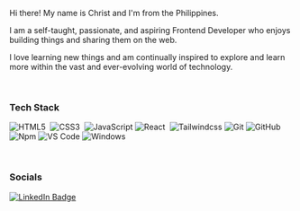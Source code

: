 Hi there! My name is Christ and I'm from the Philippines.

I am a self-taught, passionate, and aspiring Frontend Developer who enjoys building things and sharing them on the web.

I love learning new things and am continually inspired to explore and learn more within the vast and ever-evolving world of technology.
 
<br>

### Tech Stack

![HTML5](https://img.shields.io/badge/HTML5-E34F26?style=for-the-badge&logo=html5&logoColor=white)&nbsp;
![CSS3](https://img.shields.io/badge/CSS3-1572B6?style=for-the-badge&logo=css3&logoColor=white)&nbsp;
![JavaScript](https://img.shields.io/badge/JavaScript-323330?style=for-the-badge&logo=javascript&logoColor=F7DF1E)
![React](https://img.shields.io/badge/React-20232A?style=for-the-badge&logo=react&logoColor=61DAFB)&nbsp;
![Tailwindcss](https://img.shields.io/badge/tailwindcss-38B2AC?style=for-the-badge&logo=tailwindcss&logoColor=white)
![Git](https://img.shields.io/badge/GIT-E44C30?style=for-the-badge&logo=git&logoColor=white)
![GitHub](https://img.shields.io/badge/GitHub-100000?style=for-the-badge&logo=github&logoColor=white)
![Npm](https://img.shields.io/badge/npm-CB3837?style=for-the-badge&logo=npm&logoColor=white)
![VS Code](https://img.shields.io/badge/VSCode-0078D4?style=for-the-badge&logo=visual%20studio%20code&logoColor=white)
![Windows](https://img.shields.io/badge/Windows-0078D6?style=for-the-badge&logo=windows&logoColor=white)

<br />

### Socials

<div id="badges">
  <a href="#">
    <img src="https://img.shields.io/badge/LinkedIn-blue?style=for-the-badge&logo=linkedin&logoColor=white" alt="LinkedIn Badge"/>
  </a>
</div>
